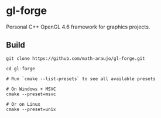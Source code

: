 # gl-forge

Personal C++ OpenGL 4.6 framework for graphics projects.

## Build

```
git clone https://github.com/math-araujo/gl-forge.git

cd gl-forge

# Run `cmake --list-presets` to see all available presets

# On Windows + MSVC
cmake --preset=msvc

# Or on Linux
cmake --preset=unix
```
